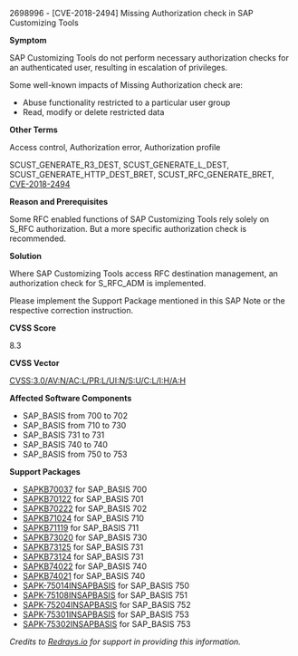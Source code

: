 2698996 - [CVE-2018-2494] Missing Authorization check in SAP Customizing Tools

**Symptom**

SAP Customizing Tools do not perform necessary authorization checks for an authenticated user, resulting in escalation of privileges.

Some well-known impacts of Missing Authorization check are:

- Abuse functionality restricted to a particular user group
- Read, modify or delete restricted data

**Other Terms**

Access control, Authorization error, Authorization profile

SCUST_GENERATE_R3_DEST, SCUST_GENERATE_L_DEST, SCUST_GENERATE_HTTP_DEST_BRET, SCUST_RFC_GENERATE_BRET, [CVE-2018-2494](https://cve.mitre.org/cgi-bin/cvename.cgi?name=CVE-2018-2494)

**Reason and Prerequisites**

Some RFC enabled functions of SAP Customizing Tools rely solely on S_RFC authorization. But a more specific authorization check is recommended.

**Solution**

Where SAP Customizing Tools access RFC destination management, an authorization check for S_RFC_ADM is implemented.

Please implement the Support Package mentioned in this SAP Note or the respective correction instruction.

**CVSS Score**

8.3

**CVSS Vector**

[CVSS:3.0/AV:N/AC:L/PR:L/UI:N/S:U/C:L/I:H/A:H](https://nvd.nist.gov/vuln-metrics/cvss/v3-calculator)

**Affected Software Components**

- SAP_BASIS from 700 to 702
- SAP_BASIS from 710 to 730
- SAP_BASIS 731 to 731
- SAP_BASIS 740 to 740
- SAP_BASIS from 750 to 753

**Support Packages**

- [SAPKB70037](https://me.sap.com/supportpackage/SAPKB70037) for SAP_BASIS 700
- [SAPKB70122](https://me.sap.com/supportpackage/SAPKB70122) for SAP_BASIS 701
- [SAPKB70222](https://me.sap.com/supportpackage/SAPKB70222) for SAP_BASIS 702
- [SAPKB71024](https://me.sap.com/supportpackage/SAPKB71024) for SAP_BASIS 710
- [SAPKB71119](https://me.sap.com/supportpackage/SAPKB71119) for SAP_BASIS 711
- [SAPKB73020](https://me.sap.com/supportpackage/SAPKB73020) for SAP_BASIS 730
- [SAPKB73125](https://me.sap.com/supportpackage/SAPKB73125) for SAP_BASIS 731
- [SAPKB73124](https://me.sap.com/supportpackage/SAPKB73124) for SAP_BASIS 731
- [SAPKB74022](https://me.sap.com/supportpackage/SAPKB74022) for SAP_BASIS 740
- [SAPKB74021](https://me.sap.com/supportpackage/SAPKB74021) for SAP_BASIS 740
- [SAPK-75014INSAPBASIS](https://me.sap.com/supportpackage/SAPK-75014INSAPBASIS) for SAP_BASIS 750
- [SAPK-75108INSAPBASIS](https://me.sap.com/supportpackage/SAPK-75108INSAPBASIS) for SAP_BASIS 751
- [SAPK-75204INSAPBASIS](https://me.sap.com/supportpackage/SAPK-75204INSAPBASIS) for SAP_BASIS 752
- [SAPK-75301INSAPBASIS](https://me.sap.com/supportpackage/SAPK-75301INSAPBASIS) for SAP_BASIS 753
- [SAPK-75302INSAPBASIS](https://me.sap.com/supportpackage/SAPK-75302INSAPBASIS) for SAP_BASIS 753

*Credits to [Redrays.io](https://redrays.io) for support in providing this information.*